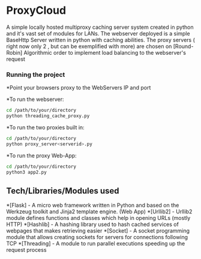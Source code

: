# ProxyCloud
A simple locally hosted  multiproxy caching server system created in python and it's vast set of modules for LANs.
The webserver deployed is a simple BaseHttp Server written in python with caching abilities.
The proxy servers ( right now only 2 , but can be exemplified with more) are chosen on  [Round-Robin] Algorithmic order
to implement load balancing to the webserver's request




### Running the project

*Point your browsers proxy to the WebServers IP and port

*To run the webserver:

```sh
cd /path/to/your/directory
python threading_cache_proxy.py
```
*To run the two proxies built in:

```sh
cd /path/to/your/directory
python proxy_server<serverid>.py
```

*To run the proxy Web-App:
```sh
cd /path/to/your/directory
python3 app2.py
```


## Tech/Libraries/Modules used
*[Flask] - A micro web framework written in Python and based on the Werkzeug toolkit and Jinja2 template engine. (Web App)
*[Urllib2] - Urllib2 module defines functions and classes which help in opening URLs (mostly HTTP)
*[Hashlib] - A hashing library used to hash cached services of webpages that makes retrieving easier
*[Socket] - A socket programming module that allows creating sockets for servers for connections following TCP
*[Threading] - A module to run parallel executions speeding up the request process




